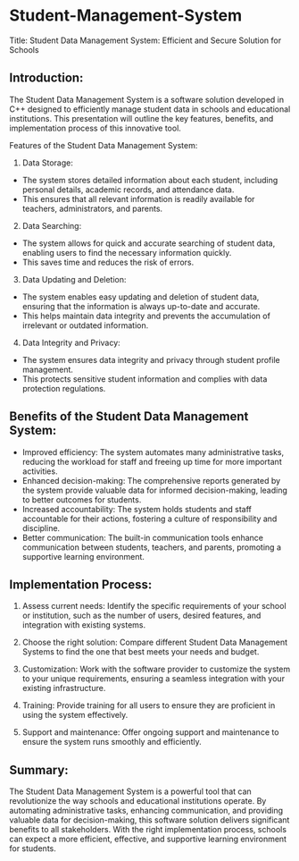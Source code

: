 # Student-Management-System
 Title: Student Data Management System: Efficient and Secure Solution for Schools

## Introduction:

The Student Data Management System is a software solution developed in C++ designed to efficiently manage student data in schools and educational institutions. This presentation will outline the key features, benefits, and implementation process of this innovative tool.

Features of the Student Data Management System:

1. Data Storage:

- The system stores detailed information about each student, including personal details, academic records, and attendance data.
- This ensures that all relevant information is readily available for teachers, administrators, and parents.

2. Data Searching:

- The system allows for quick and accurate searching of student data, enabling users to find the necessary information quickly.
- This saves time and reduces the risk of errors.

3. Data Updating and Deletion:

- The system enables easy updating and deletion of student data, ensuring that the information is always up-to-date and accurate.
- This helps maintain data integrity and prevents the accumulation of irrelevant or outdated information.

4. Data Integrity and Privacy:

- The system ensures data integrity and privacy through student profile management.
- This protects sensitive student information and complies with data protection regulations.

## Benefits of the Student Data Management System:

- Improved efficiency: The system automates many administrative tasks, reducing the workload for staff and freeing up time for more important activities.
- Enhanced decision-making: The comprehensive reports generated by the system provide valuable data for informed decision-making, leading to better outcomes for students.
- Increased accountability: The system holds students and staff accountable for their actions, fostering a culture of responsibility and discipline.
- Better communication: The built-in communication tools enhance communication between students, teachers, and parents, promoting a supportive learning environment.

## Implementation Process:

1. Assess current needs: Identify the specific requirements of your school or institution, such as the number of users, desired features, and integration with existing systems.

2. Choose the right solution: Compare different Student Data Management Systems to find the one that best meets your needs and budget.

3. Customization: Work with the software provider to customize the system to your unique requirements, ensuring a seamless integration with your existing infrastructure.

4. Training: Provide training for all users to ensure they are proficient in using the system effectively.

5. Support and maintenance: Offer ongoing support and maintenance to ensure the system runs smoothly and efficiently.

## Summary:

The Student Data Management System is a powerful tool that can revolutionize the way schools and educational institutions operate. By automating administrative tasks, enhancing communication, and providing valuable data for decision-making, this software solution delivers significant benefits to all stakeholders. With the right implementation process, schools can expect a more efficient, effective, and supportive learning environment for students.
